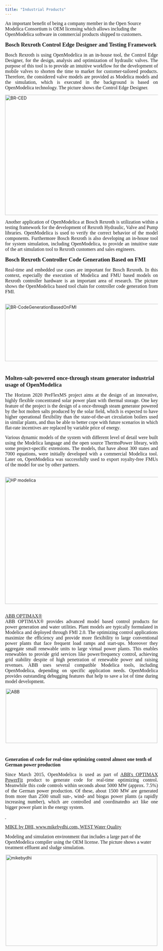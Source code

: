 ```yaml
---
title: "Industrial Products"
---
```

<span style="font-family: times new roman,times; font-size: 12pt;">An important benefit of being a company member in the Open Source Modelica Consortium is OEM licensing which allows including the OpenModelica software in commercial products shipped to customers.</span>

<span style="font-size: 14pt;"><strong><span style="font-family: 'times new roman', times;">Bosch Rexroth Control Edge Designer and Testing Framework</span></strong></span>

<p style="text-align: justify;">
  <span style="font-family: 'times new roman', times; font-size: 12pt;">Bosch Rexroth is using OpenModelica in an in-house tool, the Control Edge Designer, for the design, analysis and optimization of hydraulic valves. The purpose of this tool is to provide an intuitive workflow for the development of mobile valves to shorten the time to market for customer-tailored products. Therefore, the considered valve models are provided as Modelica models and the simulation, which is executed in the background is based on OpenModelica technology. The picture shows the Control Edge Designer.</span>
</p>

  
<img src="images/BR-CED.JPG" alt="BR-CED" width="831" height="397" style="display: block; margin-left: auto; margin-right: auto;" />

<p style="text-align: justify;">
  <span style="font-family: 'times new roman', times; font-size: 12pt;">Another application of OpenModelica at Bosch Rexroth is utilization within a testing framework for the development of Rexroth Hydraulic, Valve and Pump libraries. OpenModelica is used to verify the correct behavior of the model components. Furthermore Bosch Rexroth is also developing an in-house tool for system simulation, including OpenModelica, to provide an intuitive state of the art simulation tool to Rexroth customers and sales engineers.</span>
</p>

<p style="text-align: justify;">
  <strong><span style="font-family: 'times new roman', times; font-size: 14pt;">Bosch Rexroth Controller Code Generation Based on FMI</span></strong>
</p>

<p style="text-align: justify;">
  <span style="font-family: 'times new roman', times; font-size: 12pt;">Real-time and embedded use cases are important for Bosch Rexroth. In this context, especially the execution of Modelica and FMU based models on Rexroth controller hardware is an important area of research. The picture shows the OpenModelica based tool chain for controller code generation from FMI</span>.
</p>

&nbsp; &nbsp;&nbsp;<img src="images/BR-CodeGenerationBasedOnFMI.PNG" alt="BR-CodeGenerationBasedOnFMI" style="display: block; margin-left: auto; margin-right: auto;" width="707" height="189" />

&nbsp;

<span style="font-family: 'times new roman', times;"><strong><span style="font-size: 14pt;">Molten-salt-powered once-through steam generator industrial usage of OpenModelica</span></strong></span>

<p style="text-align: justify;">
  <span style="font-size: 12pt; font-family: 'times new roman', times;">The Horizon 2020 PreFlexMS project aims at the design of an innovative, highly flexible concentrated solar power plant with thermal storage. One key feature of the project is the design of a once-through steam generator powered by the hot molten salts produced by the solar field, which is expected to have higher operational flexibility than the state-of-the-art circulation boilers used in similar plants, and thus be able to better cope with future scenarios in which flat-rate incentives are replaced by variable price of energy</span>.&nbsp;
</p>

<p style="text-align: justify;">
  <span style="font-family: 'times new roman', times; font-size: 12pt;">Various dynamic models of the system with different level of detail were built using the Modelica language and the open source ThermoPower library, with some project-specific extensions. The models, that have about 300 states and 7000 equations, were initially developed with a commercial Modelica tool. Later on, OpenModelica was successfully used to export royalty-free FMUs of the model for use by other partners</span>.
</p>

&nbsp; &nbsp; &nbsp;<img src="images/HP_modelica.png" alt="HP modelica" width="657" height="419" style="display: block; margin-left: auto; margin-right: auto;" />&nbsp; &nbsp; &nbsp; &nbsp; &nbsp; &nbsp; &nbsp; &nbsp; &nbsp; &nbsp; &nbsp; &nbsp; &nbsp; &nbsp; &nbsp; &nbsp; &nbsp; &nbsp; &nbsp; &nbsp; &nbsp; &nbsp; &nbsp; &nbsp; &nbsp; &nbsp; &nbsp; &nbsp; &nbsp; &nbsp;&nbsp; &nbsp;

<p style="text-align: justify;">
  <a href="http://new.abb.com/power-generation/power-plant-optimization"><span style="font-family: times new roman,times; font-size: 12pt;">ABB OPTIMAX®</span></a><br /><span style="font-family: times new roman,times; font-size: 12pt;">ABB OPTIMAX® provides advanced model based control products for power generation and water utilities. Plant models are typically formulated in Modelica and deployed through FMI 2.0. The optimizing control applications maximize the efficiency and provide more flexibility to large conventional power plants that face frequent load ramps and start-ups. Moreover they aggregate small renewable units to large virtual power plants. This enables renewables to provide grid services like power/frequency control, achieving grid stability despite of high penetration of renewable power and raising revenues. ABB uses several compatible Modelica tools, including OpenModelica, depending on specific application needs. OpenModelica provides outstanding debugging features that help to save a lot of time during model development.</span>
</p>

<p style="text-align: justify;">
  <img style="display: block; margin-left: auto; margin-right: auto;" src="images/ABB.png" alt="ABB" width="500" height="180" />
</p>

&nbsp;

<span style="font-family: 'Times New Roman', serif; font-size: 16px; line-height: normal;"><span lang="en-US"><strong>Generation of code for real-time optimizing control almost one tenth of German power production</strong></span></span>

<p style="text-align: justify;">
  <span style="font-family: 'times new roman', times;"><span style="font-size: 12pt;"><span>Since March 2015, OpenModelica is used as part of <a href="http://www.abb.com/industries/db0003db004332/c12573e700330587c1256fda003a0a0b.aspx">ABB's OPTIMAX PowerFit</a> product to generate code for real-time optimizing control. Meanwhile this code controls within seconds about 5000 MW (approx. 7.5%) of the German power production. Of these, about 1500 MW are generated from more than 2500 small sun-, wind- and biogas power plants (a rapidly increasing number), which are controlled and coordinatedto act like one bigger power plant in the energy system.</span></span></span>
</p>

<p style="text-align: justify;">
  <span style="font-family: 'times new roman', times;"><span style="font-size: 12pt;"><span></span></span></span><a href="http://www.wolfram.com/system-modeler/" style="font-family: 'times new roman', times; font-size: 12pt; line-height: 1.8;"><span style="color: #000000; font-family: Arial, Helvetica, sans-serif; font-size: 11px; line-height: 1.8;">&nbsp;</span></a>
</p>

[<span style="font-family: times new roman,times; font-size: 12pt;">MIKE by DHI, www.mikebydhi.com, WEST Water Quality</span>][194]

<span style="font-family: times new roman,times; font-size: 12pt;">Modeling and simulation environment that includes a large part of the OpenModelica compiler using the OEM license. The picture shows a water treatment effluent and sludge simulation.</span>

<img style="display: block; margin-left: auto; margin-right: auto;" src="images/mikebydhi.png" alt="mikebydhi" width="500" height="301" />

&nbsp;

&nbsp;

&nbsp;

&nbsp;

 [194]: http://www.mikebydhi.com